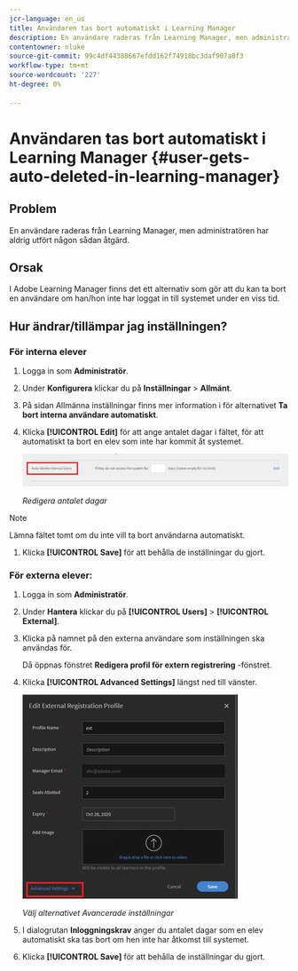 ```yaml
---
jcr-language: en_us
title: Användaren tas bort automatiskt i Learning Manager
description: En användare raderas från Learning Manager, men administratören har aldrig utfört någon sådan åtgärd.
contentowner: nluke
source-git-commit: 99c4df44388667efdd162f74918bc3daf907a0f3
workflow-type: tm+mt
source-wordcount: '227'
ht-degree: 0%

---
```




# Användaren tas bort automatiskt i Learning Manager {#user-gets-auto-deleted-in-learning-manager}

## Problem

En användare raderas från Learning Manager, men administratören har aldrig utfört någon sådan åtgärd.

## Orsak

I Adobe Learning Manager finns det ett alternativ som gör att du kan ta bort en användare om han/hon inte har loggat in till systemet under en viss tid.

## Hur ändrar/tillämpar jag inställningen?

### För interna elever

1. Logga in som **Administratör**.
1. Under **Konfigurera** klickar du på **Inställningar** > **Allmänt**.
1. På sidan Allmänna inställningar finns mer information i för alternativet **Ta bort interna användare automatiskt**.
1. Klicka **[!UICONTROL Edit]** för att ange antalet dagar i fältet, för att automatiskt ta bort en elev som inte har kommit åt systemet.

   ![](assets/cp-autodelete-internal.png)

   *Redigera antalet dagar*

>[!NOTE]
>
>   Lämna fältet tomt om du inte vill ta bort användarna automatiskt.


1. Klicka **[!UICONTROL Save]** för att behålla de inställningar du gjort.

### För externa elever:

1. Logga in som **Administratör**.
1. Under **Hantera** klickar du på **[!UICONTROL Users]** > **[!UICONTROL External]**.
1. Klicka på namnet på den externa användare som inställningen ska användas för.

   Då öppnas fönstret **Redigera profil för extern registrering** -fönstret.

1. Klicka **[!UICONTROL Advanced Settings]** längst ned till vänster.

   ![](assets/cp-autodelete-external.png)

   *Välj alternativet Avancerade inställningar*

1. I dialogrutan **Inloggningskrav** anger du antalet dagar som en elev automatiskt ska tas bort om hen inte har åtkomst till systemet.
1. Klicka **[!UICONTROL Save]** för att behålla de inställningar du gjort.
